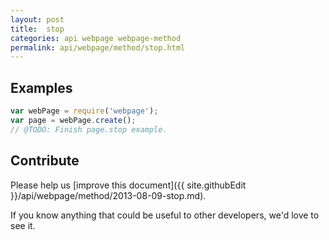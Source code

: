 ```yaml
---
layout: post
title:  stop
categories: api webpage webpage-method
permalink: api/webpage/method/stop.html
---
```


## Examples

```javascript
var webPage = require('webpage');
var page = webPage.create();
// @TODO: Finish page.stop example.
```

## Contribute

Please help us [improve this document]({{ site.githubEdit }}/api/webpage/method/2013-08-09-stop.md).

If you know anything that could be useful to other developers, we'd love to see it.



